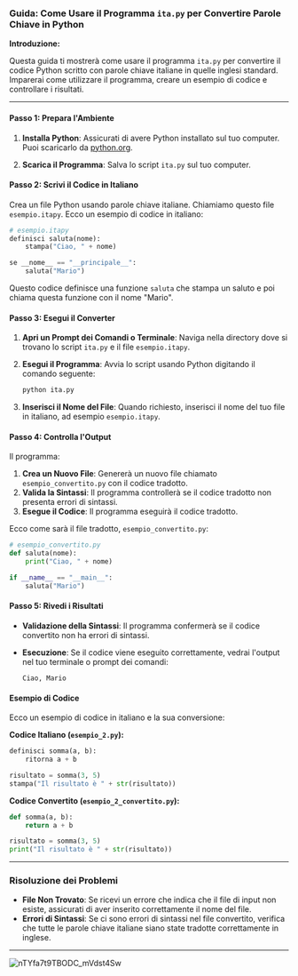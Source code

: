 ### Guida: Come Usare il Programma `ita.py` per Convertire Parole Chiave in Python

**Introduzione:**

Questa guida ti mostrerà come usare il programma `ita.py` per convertire il codice Python scritto con parole chiave italiane in quelle inglesi standard. Imparerai come utilizzare il programma, creare un esempio di codice e controllare i risultati.

---

#### Passo 1: Prepara l'Ambiente

1. **Installa Python**: Assicurati di avere Python installato sul tuo computer. Puoi scaricarlo da [python.org](https://www.python.org/).

2. **Scarica il Programma**: Salva lo script `ita.py` sul tuo computer.

#### Passo 2: Scrivi il Codice in Italiano

Crea un file Python usando parole chiave italiane. Chiamiamo questo file `esempio.itapy`. Ecco un esempio di codice in italiano:

```python
# esempio.itapy
definisci saluta(nome):
    stampa("Ciao, " + nome)

se __nome__ == "__principale__":
    saluta("Mario")
```

Questo codice definisce una funzione `saluta` che stampa un saluto e poi chiama questa funzione con il nome "Mario".

#### Passo 3: Esegui il Converter

1. **Apri un Prompt dei Comandi o Terminale**: Naviga nella directory dove si trovano lo script `ita.py` e il file `esempio.itapy`.

2. **Esegui il Programma**: Avvia lo script usando Python digitando il comando seguente:

   ```bash
   python ita.py
   ```

3. **Inserisci il Nome del File**: Quando richiesto, inserisci il nome del tuo file in italiano, ad esempio `esempio.itapy`.

#### Passo 4: Controlla l'Output

Il programma:

1. **Crea un Nuovo File**: Genererà un nuovo file chiamato `esempio_convertito.py` con il codice tradotto.
2. **Valida la Sintassi**: Il programma controllerà se il codice tradotto non presenta errori di sintassi.
3. **Esegue il Codice**: Il programma eseguirà il codice tradotto.

Ecco come sarà il file tradotto, `esempio_convertito.py`:

```python
# esempio_convertito.py
def saluta(nome):
    print("Ciao, " + nome)

if __name__ == "__main__":
    saluta("Mario")
```

#### Passo 5: Rivedi i Risultati

- **Validazione della Sintassi**: Il programma confermerà se il codice convertito non ha errori di sintassi.
- **Esecuzione**: Se il codice viene eseguito correttamente, vedrai l'output nel tuo terminale o prompt dei comandi:

  ```
  Ciao, Mario
  ```

#### Esempio di Codice

Ecco un esempio di codice in italiano e la sua conversione:

**Codice Italiano (`esempio_2.py`):**

```python
definisci somma(a, b):
    ritorna a + b

risultato = somma(3, 5)
stampa("Il risultato è " + str(risultato))
```

**Codice Convertito (`esempio_2_convertito.py`):**

```python
def somma(a, b):
    return a + b

risultato = somma(3, 5)
print("Il risultato è " + str(risultato))
```

---

### Risoluzione dei Problemi

- **File Non Trovato**: Se ricevi un errore che indica che il file di input non esiste, assicurati di aver inserito correttamente il nome del file.
- **Errori di Sintassi**: Se ci sono errori di sintassi nel file convertito, verifica che tutte le parole chiave italiane siano state tradotte correttamente in inglese.

---


![nTYfa7t9TBODC_mVdst4Sw](https://github.com/user-attachments/assets/e85feb38-bcb8-49ff-8783-7a9519fe2468)
